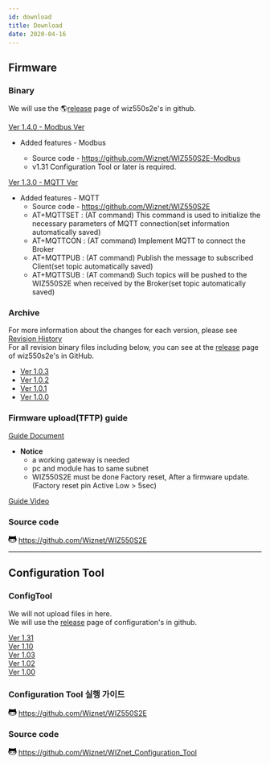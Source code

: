 ```yaml
---
id: download
title: Download
date: 2020-04-16
---
```


## Firmware

### Binary

We will use the 🌎[release](https://github.com/Wiznet/WIZ550S2E/releases)
page of wiz550s2e's in github.  
  
<a href="https://github.com/Wiznet/WIZ550S2E-Modbus/releases/download/v1.4.0/Binary_v140.zip" target="_blank">Ver 1.4.0 - Modbus Ver</a>  
 * Added features - Modbus

    * Source code - https://github.com/Wiznet/WIZ550S2E-Modbus
    * v1.31 Configuration Tool or later is required.

<a href="https://github.com/Wiznet/WIZ550S2E/releases/download/v1.3.0/Binary_v130.zip" target="_blank">Ver 1.3.0 - MQTT Ver</a>  
  *  Added features - MQTT
      * Source code - https://github.com/Wiznet/WIZ550S2E
      * AT+MQTTSET : (AT command) This command is used to initialize the necessary parameters of MQTT connection(set information automatically saved)
      * AT+MQTTCON : (AT command) Implement MQTT to connect the Broker
      * AT+MQTTPUB : (AT command) Publish the message to subscribed Client(set topic automatically saved)
      * AT+MQTTSUB : (AT command) Such topics will be pushed to the WIZ550S2E when received by the Broker(set topic automatically saved)

### Archive

For more information about the changes for each version, please see
[Revision History](https://github.com/Wiznet/WIZ550S2E/blob/master/README.md#RevisionHistory)  
For all revision binary files including below, you can see at the
[release](https://github.com/Wiznet/WIZ550S2E/releases) page of
wiz550s2e's in GitHub.

  - <a href="/img/products/wiz550s2e/binary_v1.0.3.zip" target="_blank">Ver 1.0.3</a>
  - <a href="/img/products/wiz550s2e/binary_v1.0.2.zip" target="_blank">Ver 1.0.2</a>
  - <a href="/img/products/wiz550s2e/binary_v1.0.1.zip" target="_blank">Ver 1.0.1</a>
  - <a href="/img/products/wiz550s2e/wiz550s2e.zip" target="_blank">Ver 1.0.0</a>

### Firmware upload(TFTP) guide

<a href="/img/products/wiz550s2e/wiz550s2e_fw_uploading_tftp.pdf" target="_blank">Guide Document</a>  

-  **Notice**
   - a working gateway is needed
   - pc and module has to same subnet
   - WIZ550S2E must be done Factory reset, After a firmware update. (Factory reset pin Active Low > 5sec)

[Guide Video](/img/products/wiz550s2e/without_subtitle.mp4)

### Source code

![](/img/products/w5500/w5500_evb/icons/github.png)
<https://github.com/Wiznet/WIZ550S2E>

-----

## Configuration Tool

### ConfigTool

We will not upload files in here.  
We will use the
[release](https://github.com/Wiznet/WIZnet_Configuration_Tool/releases)
page of configuration's in github.  
  
[Ver 1.31](https://github.com/Wiznet/WIZnet_Configuration_Tool/releases/download/v1.3.1/WIZnet_Configuration_Tool.jar)  
<a href="/img/products/wiz550s2e/wiznet_configuration_tool_ver1.10.zip" target="_blank">Ver 1.10</a>  
<a href="/img/products/wiz550sr/wiz550sr_download/wiznet_configuration_tool_ver1.03.zip" target="_blank">Ver 1.03</a>  
<a href="/img/products/wiz550s2e/wiznet_configuration_tool_ver1.02.zip" target="_blank">Ver 1.02</a>  
<a href="/img/products/wiz550s2e/wiz550s2e_configuration_tool_ver1.00_0724.zip" target="_blank">Ver 1.00</a>


### Configuration Tool 실행 가이드

![](/img/github.png)
<https://github.com/Wiznet/WIZ550S2E>

### Source code

![](/img/github.png)
<https://github.com/Wiznet/WIZnet_Configuration_Tool>
